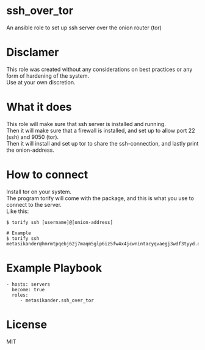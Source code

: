 # ssh_over_tor
An ansible role to set up ssh server over the onion router (tor)

# Disclamer
This role was created without any considerations on best practices or any form of hardening of the system.  
Use at your own discretion.

# What it does
This role will make sure that ssh server is installed and running.  
Then it will make sure that a firewall is installed, and set up to allow port 22 (ssh) and 9050 (tor).  
Then it will install and set up tor to share the ssh-connection, and lastly print the onion-address.

# How to connect
Install tor on your system.  
The program torify will come with the package, and this is what you use to connect to the server.  
Like this:  
```
$ torify ssh [username]@[onion-address]

# Example
$ torify ssh metasikander@hmrmtpqebj62j7maqm5glp6iz5fw4x4jcwnintacyqvaegj3wdf3tyyd.onion
```

# Example Playbook

    - hosts: servers
      become: true
      roles:
         - metasikander.ssh_over_tor

# License

MIT